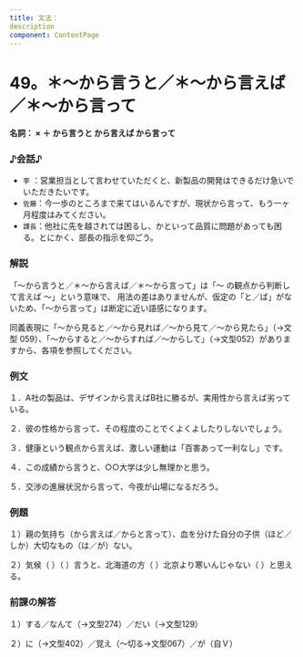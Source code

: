 ```yaml
---
title: 文法：
description
component: ContentPage
---
```



# 49。＊～から言うと／＊～から言えば／＊～から言って
#### 名詞： × ＋ から言うと から言えば から言って
### ♪会話♪
- `李` ：営業担当として言わせていただくと、新製品の開発はできるだけ急いでいただきたいです。
- `佐藤`：今一歩のところまで来てはいるんですが、現状から言って、もう一ヶ月程度はみてください。
- `課長`：他社に先を越されては困るし、かといって品質に問題があっても困る。とにかく、部長の指示を仰ごう。
### 解説
「～から言うと／＊～から言えば／＊～から言って」は「～ の観点から判断して言えば ～」という意味で、 用法の差はありませんが、仮定の「と／ば」がないため、「～から言って」は断定に近い語感になります。

同義表現に「～から見ると／～から見れば／～から見て／～から見たら」（→文型 059）、「～からすると／～からすれば／～からして」（→文型052）がありますから、各項を参照してください。
### 例文
１．A社の製品は、デザインから言えばB社に勝るが、実用性から言えば劣っている。

２．彼の性格から言って、その程度のことでくよくよしたりしないでしょう。

３．健康という観点から言えば、激しい運動は「百害あって一利なし」です。

４．この成績から言うと、○○大学は少し無理かと思う。

５．交渉の進展状況から言って、今夜が山場になるだろう。
### 例題
１）親の気持ち（から言えば／からと言って）、血を分けた自分の子供（ほど／しか）大切なもの（は／が）ない。

２）気候（ ）（ ）言うと、北海道の方（ ）北京より寒いんじゃない（ ）と思える。
### 前課の解答
１）する／なんて（→文型274）／だい（→文型129）

２）に（→文型402）／覚え（～切る→文型067）／が（自Ｖ）
